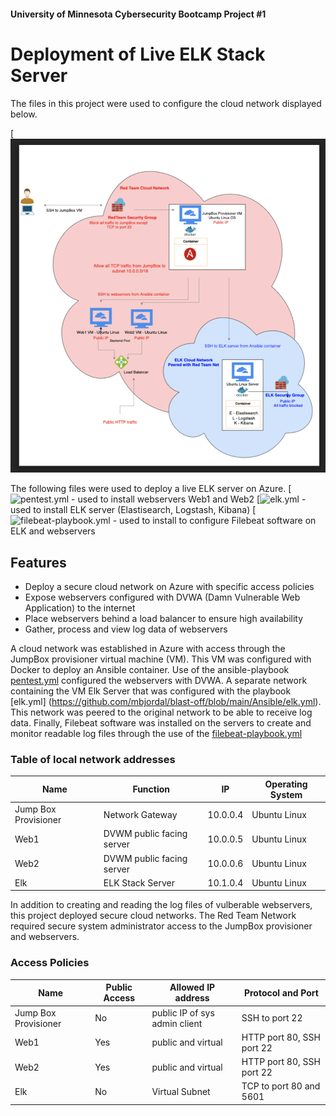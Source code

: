#### University of Minnesota Cybersecurity Bootcamp Project #1
# Deployment of Live ELK Stack Server

The files in this project were used to configure the cloud network displayed below.

[![Diagram1](https://github.com/mbjordal/blast-off/blob/main/Diagram1.png)

The following files were used to deploy a live ELK server on Azure.
[![pentest.yml](https://github.com/mbjordal/blast-off/blob/main/Ansible/pentest.yml) - used to install webservers Web1 and Web2
[![elk.yml](https://github.com/mbjordal/blast-off/blob/main/Ansible/elk.yml) - used to install ELK server (Elastisearch, Logstash, Kibana)
[![filebeat-playbook.yml](https://github.com/mbjordal/blast-off/blob/main/Ansible/filebeat-playbook.yml) - used to install to configure Filebeat software on ELK and webservers


## Features
- Deploy a secure cloud network on Azure with specific access policies
- Expose webservers configured with DVWA (Damn Vulnerable Web Application) to the internet
- Place webservers behind a load balancer to ensure high availability
- Gather, process and view log data of webservers

A cloud network was established in Azure with access through the JumpBox provisioner virtual machine (VM). This VM was configured with Docker to deploy an Ansible container. Use of the ansible-playbook [pentest.yml](https://github.com/mbjordal/blast-off/blob/main/Ansible/pentest.yml) configured the webservers with DVWA.
A separate network containing the VM Elk Server that was configured with the playbook [elk.yml] (https://github.com/mbjordal/blast-off/blob/main/Ansible/elk.yml). This network was peered to the original network to be able to receive log data.
Finally, Filebeat software was installed on the servers to create and monitor readable log files through the use of the [filebeat-playbook.yml](https://github.com/mbjordal/blast-off/blob/main/Ansible/filebeat-playbook.yml)

 
### Table of local network addresses

| Name | Function | IP | Operating System |
| ------ | ------ | ----- | ------- |
| Jump Box Provisioner | Network Gateway |10.0.0.4 | Ubuntu Linux
| Web1 | DVWM public facing server |10.0.0.5 | Ubuntu Linux
| Web2 | DVWM public facing server  |10.0.0.6 | Ubuntu Linux
| Elk | ELK Stack Server |10.1.0.4 | Ubuntu Linux

In addition to creating and reading the log files of vulberable webservers, this project deployed secure cloud networks. The Red Team Network required secure system administrator access to the JumpBox provisioner and webservers.
### Access Policies


| Name | Public Access | Allowed IP address | Protocol and Port
| ------ | ------ | ---- | ------ 
| Jump Box Provisioner | No | public IP of sys admin client | SSH to port 22
| Web1 | Yes | public and virtual | HTTP port 80, SSH port 22
| Web2 | Yes | public and virtual | HTTP port 80, SSH port 22
| Elk | No | Virtual Subnet | TCP to port 80 and 5601



